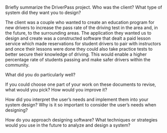 Briefly summarize the DriverPass project. Who was the client? What type of system did they want you to design?

The client was a couple who wanted to create an education program for new drivers to increase the pass rate of the driving test in the area and, in the future, to the surrounding areas. The application they wanted us to design and create was a constructed software that dealt
a paid lesson service which made reservations for student drivers to pair with instructors and once their lessons were done they could also take practice tests to better secure their knowledge of driving. This would enable a higher percentage rate of students passing and make
safer drivers within the community.

What did you do particularly well?



If you could choose one part of your work on these documents to revise, what would you pick? How would you improve it?



How did you interpret the user’s needs and implement them into your system design? Why is it so important to consider the user’s needs when designing?



How do you approach designing software? What techniques or strategies would you use in the future to analyze and design a system?
